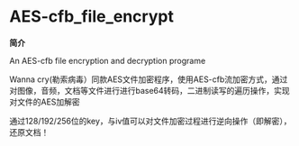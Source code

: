 # AES-cfb_file_encrypt


**简介**


An AES-cfb file encryption and decryption programe


Wanna cry(勒索病毒）同款AES文件加密程序，使用AES-cfb流加密方式，通过对图像，音频，文档等文件进行进行base64转码，二进制读写的遍历操作，实现对文件的AES加解密


通过128/192/256位的key，与iv值可以对文件加密过程进行逆向操作（即解密），还原文档！
